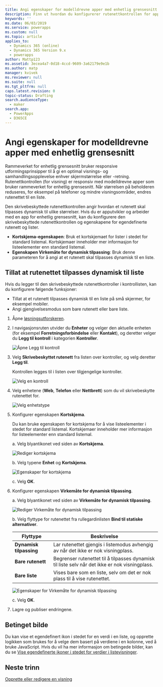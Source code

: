 ```yaml
---
title: Angi egenskaper for modelldrevne apper med enhetlig grensesnitt i PowerApps | MicrosoftDocs
description: Finn ut hvordan du konfigurerer rutenettkontrollen for appen
keywords: ''
ms.date: 06/03/2019
ms.service: powerapps
ms.custom: null
ms.topic: article
applies_to:
  - Dynamics 365 (online)
  - Dynamics 365 Version 9.x
  - powerapps
author: Mattp123
ms.assetid: 3ecea4a7-0d18-4ccd-9609-3a62179e9e1b
ms.author: matp
manager: kvivek
ms.reviewer: null
ms.suite: null
ms.tgt_pltfrm: null
caps.latest.revision: 0
topic-status: Drafting
search.audienceType:
  - maker
search.app:
  - PowerApps
  - D365CE
---
```


# <a name="specify-properties-for-model-driven-unified-interface-apps"></a>Angi egenskaper for modelldrevne apper med enhetlig grensesnitt

Rammeverket for enhetlig grensesnitt bruker responsive utformingsprinsipper til å gi en optimal visnings- og samhandlingsopplevelse enhver skjermstørrelse eller -retning. Rutenettkontrollen (for visning) er responsiv med modelldrevne apper som bruker rammeverket for enhetlig grensesnitt. Når størrelsen på beholderen reduseres, for eksempel på telefoner og mindre visningsområder, endres rutenettet til en liste. 

Den skrivebeskyttede rutenettkontrollen angir hvordan et rutenett skal tilpasses dynamisk til ulike størrelser. Hvis du er apputvikler og arbeider med en app for enhetlig grensesnitt, kan du konfigurere den skrivebeskyttede rutenettkontrollen og egenskapene for egendefinerte rutenett og lister.
- **Kortskjema-egenskapen**: Bruk et kortskjemaet for lister i stedet for standard listemal. Kortskjemaer inneholder mer informasjon for listeelementer enn standard listemal.
- **Egenskapen Virkemåte for dynamisk tilpassing**: Bruk denne parameteren for å angi at et rutenett skal tilpasses dynamisk til en liste.

## <a name="allow-grid-to-reflow-into-list"></a>Tillat at rutenettet tilpasses dynamisk til liste

Hvis du legger til den skrivebeskyttede rutenettkontroller i kontrollisten, kan du konfigurere følgende funksjoner: 
- Tillat at et rutenett tilpasses dynamisk til en liste på små skjermer, for eksempel mobiler.
- Angi gjengivelsesmodus som bare rutenett eller bare liste.  

1. Åpne [løsningsutforskeren](advanced-navigation.md#solution-explorer).
2. I navigasjonsruten utvider du **Enheter** og velger den aktuelle enheten (for eksempel **Forretningsforbindelse** eller **Kontakt**), og deretter velger du **Legg til kontroll** i kategorien **Kontroller**.

    ![Åpne Legg til kontroll](media/UnifiedInterface_ReadOnlyGrid_AddControl.png "Åpne Legg til kontroll")

3. Velg **Skrivebeskyttet rutenett** fra listen over kontroller, og velg deretter **Legg til**.

    Kontrollen legges til i listen over tilgjengelige kontroller.
   
    ![Velg en kontroll](media/UnifiedInterface_ReadOnlyGrid_SelectControl.png "Velg en kontroll")
    
4. Velg enhetene (**Web**, **Telefon** eller **Nettbrett**) som du vil skrivebeskytte rutenettet for.

    ![Velg enhetstype](media/UnifiedInterface_ReadOnlyGrid_SelectDevice.png "Velg enhetstype")

5. Konfigurer egenskapen **Kortskjema**.

    Du kan bruke egenskapen for kortskjema for å vise listeelementer i stedet for standard listemal. Kortskjemaer inneholder mer informasjon for listeelementer enn standard listemal.    

    a. Velg blyantikonet ved siden av **Kortskjema**.

    ![Rediger kortskjema](media/UnifiedInterface_ReadOnlyGrid_CardForm.png "Rediger kortskjema")

    b.  Velg typene **Enhet** og **Kortskjema**.

    ![Egenskaper for kortskjema](media/UnifiedInterface_ReadOnlyGrid_CardFormProperties.png "Egenskaper for kortskjema")

    c. Velg **OK**.
6. Konfigurer egenskapen **Virkemåte for dynamisk tilpassing**. 
    
    a. Velg blyantikonet ved siden av **Virkemåte for dynamisk tilpassing**.

    ![Rediger Virkemåte for dynamisk tilpassing](media/UnifiedInterface_ReadOnlyGrid_EditReflow.png "Rediger Virkemåte for dynamisk tilpassing")

    b. Velg flyttype for rutenettet fra rullegardinlisten **Bind til statiske alternativer**. 

    |Flyttype|Beskrivelse|
    |--------------|--------------------|
    |**Dynamisk tilpassing**|Lar rutenettet gjengis i listemodus avhengig av når det ikke er nok visningplass.|
    |**Bare rutenett**|Begrenser rutenettet til å tilpasses dynamisk til liste selv når det ikke er nok visningplass.|
    |**Bare liste**|Vises bare som en liste, selv om det er nok plass til å vise rutenettet.|
    
     ![Egenskaper for Virkemåte for dynamisk tilpassing](media/UnifiedInterface_ReadOnlyGrid_ReflowProperties.png "Egenskaper for Virkemåte for dynamisk tilpassing")

    c. Velg **OK**.


7.  Lagre og publiser endringene. 


## <a name="conditional-image"></a>Betinget bilde
Du kan vise et egendefinert ikon i stedet for en verdi i en liste, og opprette logikken som brukes for å velge dem basert på verdiene i en kolonne, ved å bruke JavaScript. Hvis du vil ha mer informasjon om betingede bilder, kan du se [Vise egendefinerte ikoner i stedet for verdier i listevisninger](../common-data-service/display-custom-icons-instead.md).

## <a name="next-steps"></a>Neste trinn
[Opprette eller redigere en visning](create-edit-views.md)
